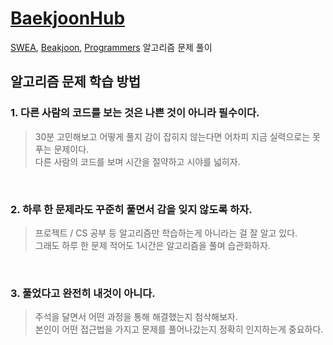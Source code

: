 # [BaekjoonHub](https://github.com/BaekjoonHub/BaekjoonHub)

[SWEA](https://swexpertacademy.com), [Beakjoon](https://www.acmicpc.net), [Programmers](https://programmers.co.kr) 알고리즘 문제 풀이

## 알고리즘 문제 학습 방법
### 1. 다른 사람의 코드를 보는 것은 나쁜 것이 아니라 필수이다.

> 30분 고민해보고 어떻게 풀지 감이 잡히지 않는다면 어차피 지금 실력으로는 못 푸는 문제이다.<br>다른 사람의 코드를 보며 시간을 절약하고 시야를 넓히자.
<br>

### 2. 하루 한 문제라도 꾸준히 풀면서 감을 잊지 않도록 하자.

> 프로젝트 / CS 공부 등 알고리즘만 학습하는게 아니라는 걸 잘 알고 있다.<br>그래도 하루 한 문제 적어도 1시간은 알고리즘을 풀며 습관화하자.
<br>

### 3. 풀었다고 완전히 내것이 아니다.

> 주석을 달면서 어떤 과정을 통해 해결했는지 첨삭해보자.<br>본인이 어떤 접근법을 가지고 문제를 풀어나갔는지 정확히 인지하는게 중요하다.
